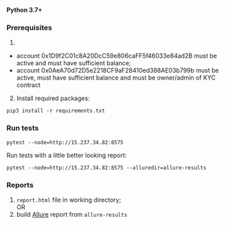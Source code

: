 **Python 3.7+**

### Prerequisites
1. 
- account 0x1D9f2C01c8A20DcC59e806caFF5f46033e84ad2B must be active and must have sufficient balance;
- account 0x0AeA70d72D5e2218CF9aF28410ed388AE03b799b must be active, must have sufficient balance and must be owner/admin of KYC contract
2. Install required packages:
```
pip3 install -r requirements.txt
```


### Run tests
```
pytest --node=http://15.237.34.82:8575
```

Run tests with a little better looking report:
```
pytest --node=http://15.237.34.82:8575 --alluredir=allure-results
```

### Reports
1. `report.html` file in working directory;  
OR
2. build [Allure](https://github.com/allure-framework/allure2) report from `allure-results`
